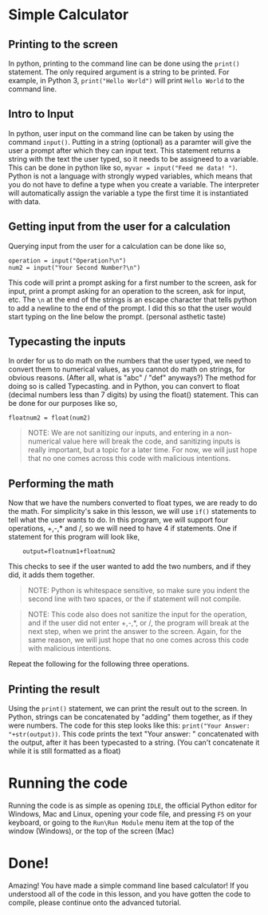 # Simple Calculator

## Printing to the screen

In python, printing to the command line can be done using the `print()` statement. The only required argument is a string to be printed. For example, in Python 3, `print("Hello World")` will print `Hello World` to the command line.

## Intro to Input

In python, user input on the command line can be taken by using the command `input()`. Putting in a string (optional) as a paramter will give the user a prompt after which they can input text. This statement returns a string with the text the user typed, so it needs to be assigneed to a variable. This can be done in python like so, `myvar = input("Feed me data! ")`. Python is not a language with strongly wyped variables, which means that you do not have to define a type when you create a variable. The interpreter will automatically assign the variable a type the first time it is instantiated with data.

## Getting input from the user for a calculation

Querying input from the user for a calculation can be done like so, 
```num1 = input("Hello, What is your First Number?\n")
operation = input("Operation?\n")
num2 = input("Your Second Number?\n")
```
This code will print a prompt asking for a first number to the screen, ask for input, print a prompt asking for an operation to the screen, ask for input, etc. The `\n` at the end of the strings is an escape character that tells python to add a newline to the end of the prompt. I did this so that the user would start typing on the line below the prompt. (personal asthetic taste)

## Typecasting the inputs

In order for us to do math on the numbers that the user typed, we need to convert them to numerical values, as you cannot do math on strings, for obvious reasons. (After all, what is "abc" / "def" anyways?) The method for doing so  is called Typecasting. and in Python, you can convert to float (decimal numbers less than 7 digits) by using the float() statement. This can be done for our purposes like so,
```floatnum1 = float(num1)
floatnum2 = float(num2)
```
> NOTE: We are not sanitizing our inputs, and entering in a non-numerical value here will break the code, and sanitizing inputs is really important, but a topic for a later time. For now, we will just hope that no one comes across this code with malicious intentions.

## Performing the math

Now that we have the numbers converted to float types, we are ready to do the math. For simplicity's sake in this lesson, we will use `if()` statements to tell what the user wants to do. In this program, we will support four operations, +,-,* and /, so we will need to have 4 if statements. One if statement for this program will look like, 
```if operation == "+":
    output=floatnum1+floatnum2
```
This checks to see if the user wanted to add the two numbers, and if they did, it adds them together.
> NOTE: Python is whitespace sensitive, so make sure you indent the second line with two spaces, or the if statement will not compile.

> NOTE: This code also does not sanitize the input for the operation, and if the user did not enter +,-,*, or /, the program will break at the next step, when we print the answer to the screen. Again, for the same reason, we will just hope that no one comes across this code with malicious intentions.

Repeat the following for the following three operations.

## Printing the result

Using the `print()` statement, we can print the result out to the screen. In Python, strings can be concatenated by "adding" them together, as if they were numbers. The code for this step looks like this: `print("Your Answer: "+str(output))`. This code prints the text "Your answer: " concatenated with the output, after it has been typecasted to a string. (You can't concatenate it while it is still formatted as a float)

# Running the code

Running the code is as simple as opening `IDLE`, the official Python editor for Windows, Mac and Linux, opening your code file, and pressing `F5` on your keyboard, or going to the `Run\Run Module` menu item at the top of the window (Windows), or the top of the screen (Mac)

# Done!

Amazing! You have made a simple command line based calculator! If you understood all of the code in this lesson, and you have gotten the code to compile, please continue onto the advanced tutorial.